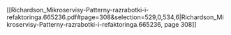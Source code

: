 [[Richardson_Mikroservisy-Patterny-razrabotki-i-refaktoringa.665236.pdf#page=308&selection=529,0,534,6|Richardson_Mikroservisy-Patterny-razrabotki-i-refaktoringa.665236, page 308]]
